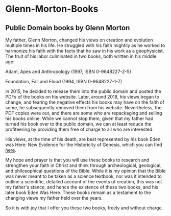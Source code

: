 # Glenn-Morton-Books
## Public Domain books by Glenn Morton

My father, Glenn Morton, changed his views on creation and evolution multiple times in his life. He struggled with his faith mightily as he worked to harmonize his faith with the facts that he saw in his work as a geophysicist. The fruit of his labor culminated in two books, both written in his middle age:

Adam, Apes and Anthropology (1997, ISBN 0-9648227-2-5)

Foundation, Fall and Flood (1994, ISBN 0-9648227-1-7)

In 2015, he decided to release them into the public domain and posted the PDFs of the books on his website. Later, around 2018, his views began to change, and fearing the negative effects his books may have on the faith of some, he subsequently removed them from his website. Nevertheless, the PDF copies were out, and there are some who are repackaging and selling his books online. While we cannot stop them, given that my father had turned his book over to the public domain, we can at least reduce the profiteering by providing them free of charge to all who are interested.

His views, at the time of his death, are best represented by his book Eden was Here: New Evidence for the Historicity of Genesis, which you can find [here](https://www.amazon.com/Eden-was-Here-Evidence-Historicity/dp/B08DSX3GLX).

My hope and prayer is that you will use these books to research and strengthen your faith in Christ and think through archeological, geological, and philosophical questions of the Bible. While it is my opinion that the Bible was never meant to be taken as a science textbook, nor was it intended to outline a scientific, detailed account of the events of creation, this was not my father's stance, and hence the existence of these two books, and his later book Eden Was Here. These books remain as a testament to the changing views my father held over the years.

So it is with joy that I offer you these two books, freely and without charge. 
